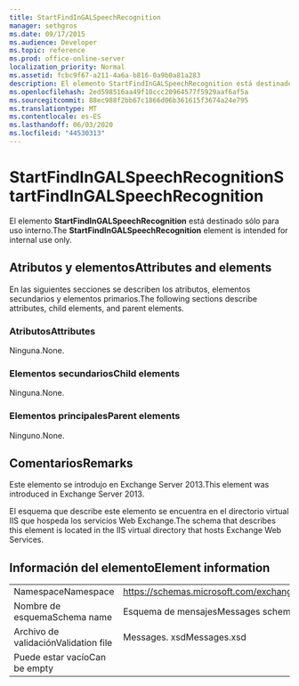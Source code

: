```yaml
---
title: StartFindInGALSpeechRecognition
manager: sethgros
ms.date: 09/17/2015
ms.audience: Developer
ms.topic: reference
ms.prod: office-online-server
localization_priority: Normal
ms.assetid: fcbc9f67-a211-4a6a-b816-0a9b0a81a283
description: El elemento StartFindInGALSpeechRecognition está destinado sólo para uso interno.
ms.openlocfilehash: 2ed598516aa49f10ccc20964577f5929aaf6af5a
ms.sourcegitcommit: 88ec988f2bb67c1866d06b361615f3674a24e795
ms.translationtype: MT
ms.contentlocale: es-ES
ms.lasthandoff: 06/03/2020
ms.locfileid: "44530313"
---
```

# <a name="startfindingalspeechrecognition"></a><span data-ttu-id="28597-103">StartFindInGALSpeechRecognition</span><span class="sxs-lookup"><span data-stu-id="28597-103">StartFindInGALSpeechRecognition</span></span>

<span data-ttu-id="28597-104">El elemento **StartFindInGALSpeechRecognition** está destinado sólo para uso interno.</span><span class="sxs-lookup"><span data-stu-id="28597-104">The **StartFindInGALSpeechRecognition** element is intended for internal use only.</span></span> 

## <a name="attributes-and-elements"></a><span data-ttu-id="28597-105">Atributos y elementos</span><span class="sxs-lookup"><span data-stu-id="28597-105">Attributes and elements</span></span>

<span data-ttu-id="28597-106">En las siguientes secciones se describen los atributos, elementos secundarios y elementos primarios.</span><span class="sxs-lookup"><span data-stu-id="28597-106">The following sections describe attributes, child elements, and parent elements.</span></span>
  
### <a name="attributes"></a><span data-ttu-id="28597-107">Atributos</span><span class="sxs-lookup"><span data-stu-id="28597-107">Attributes</span></span>

<span data-ttu-id="28597-108">Ninguna.</span><span class="sxs-lookup"><span data-stu-id="28597-108">None.</span></span>
  
### <a name="child-elements"></a><span data-ttu-id="28597-109">Elementos secundarios</span><span class="sxs-lookup"><span data-stu-id="28597-109">Child elements</span></span>

<span data-ttu-id="28597-110">Ninguna.</span><span class="sxs-lookup"><span data-stu-id="28597-110">None.</span></span>
  
### <a name="parent-elements"></a><span data-ttu-id="28597-111">Elementos principales</span><span class="sxs-lookup"><span data-stu-id="28597-111">Parent elements</span></span>

<span data-ttu-id="28597-112">Ninguno.</span><span class="sxs-lookup"><span data-stu-id="28597-112">None.</span></span>
  
## <a name="remarks"></a><span data-ttu-id="28597-113">Comentarios</span><span class="sxs-lookup"><span data-stu-id="28597-113">Remarks</span></span>

<span data-ttu-id="28597-114">Este elemento se introdujo en Exchange Server 2013.</span><span class="sxs-lookup"><span data-stu-id="28597-114">This element was introduced in Exchange Server 2013.</span></span>
  
<span data-ttu-id="28597-115">El esquema que describe este elemento se encuentra en el directorio virtual IIS que hospeda los servicios Web Exchange.</span><span class="sxs-lookup"><span data-stu-id="28597-115">The schema that describes this element is located in the IIS virtual directory that hosts Exchange Web Services.</span></span>
  
## <a name="element-information"></a><span data-ttu-id="28597-116">Información del elemento</span><span class="sxs-lookup"><span data-stu-id="28597-116">Element information</span></span>

|||
|:-----|:-----|
|<span data-ttu-id="28597-117">Namespace</span><span class="sxs-lookup"><span data-stu-id="28597-117">Namespace</span></span>  <br/> |https://schemas.microsoft.com/exchange/services/2006/messages  <br/> |
|<span data-ttu-id="28597-118">Nombre de esquema</span><span class="sxs-lookup"><span data-stu-id="28597-118">Schema name</span></span>  <br/> |<span data-ttu-id="28597-119">Esquema de mensajes</span><span class="sxs-lookup"><span data-stu-id="28597-119">Messages schema</span></span>  <br/> |
|<span data-ttu-id="28597-120">Archivo de validación</span><span class="sxs-lookup"><span data-stu-id="28597-120">Validation file</span></span>  <br/> |<span data-ttu-id="28597-121">Messages. xsd</span><span class="sxs-lookup"><span data-stu-id="28597-121">Messages.xsd</span></span>  <br/> |
|<span data-ttu-id="28597-122">Puede estar vacío</span><span class="sxs-lookup"><span data-stu-id="28597-122">Can be empty</span></span>  <br/> ||
   

